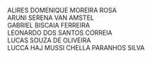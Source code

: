 ALIRES DOMENIQUE MOREIRA ROSA<br>
ARUNI SERENA VAN AMSTEL<br>
GABRIEL BISCAIA FERREIRA<br>
LEONARDO DOS SANTOS CORREIA<br>
LUCAS SOUZA DE OLIVEIRA<br>
LUCCA HAJ MUSSI CHELLA PARANHOS SILVA<br>
